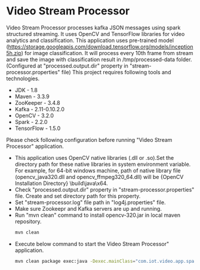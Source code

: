 # Video Stream Processor
Video Stream Processor processes kafka JSON messages using spark structured streaming. It uses OpenCV and TensorFlow libraries for video analytics and classification. This application uses pre-trained model (https://storage.googleapis.com/download.tensorflow.org/models/inception5h.zip) for image classification. It will process every 10th frame from stream and save the image with classification result in /tmp/processed-data folder. (Configured at "processed.output.dir" property in "stream-processor.properties" file) This project requires following tools and technologies.

- JDK - 1.8
- Maven - 3.3.9
- ZooKeeper - 3.4.8
- Kafka - 2.11-0.10.2.0
- OpenCV - 3.2.0
- Spark - 2.2.0
- TensorFlow - 1.5.0

Please check following configuration before running "Video Stream Processor" application. 
- This application uses OpenCV native libraries (.dll or .so).Set the directory path for these native libraries in system environment variable. For example, for 64-bit windows machine, path of native library file (opencv_java320.dll and opencv_ffmpeg320_64.dll) will be {OpenCV Installation Directory} \build\java\x64.
- Check "processed.output.dir" property in "stream-processor.properties" file. Create and set directory path for this property.
- Set "stream-processor.log" file path in "log4j.properties" file.
- Make sure Zookeepr and Kafka servers are up and running.
- Run "mvn clean" command to install opencv-320.jar in local maven repository. 
  ```sh
  mvn clean 
  ```
- Execute below command to start the Video Stream Processor" application. 
  ```sh
  mvn clean package exec:java -Dexec.mainClass="com.iot.video.app.spark.processor.VideoStreamProcessor"
  ```
